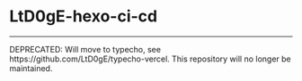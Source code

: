 # LtD0gE-hexo-ci-cd
<hr>
DEPRECATED: Will move to typecho, see https://github.com/LtD0gE/typecho-vercel. This repository will no longer be maintained.
